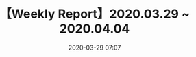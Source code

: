 ---
layout: post
title: 【Weekly Report】2020.03.29 ~ 2020.04.04
date: 2020-03-29 07:07
tags:
    - Weekly
---
